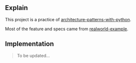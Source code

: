 ## Explain

This project is a practice of [architecture-patterns-with-python](https://github.com/cosmicpython/code).

Most of the feature and specs came from [realworld-example](https://realworld-docs.netlify.app/docs/implementation-creation/features).

## Implementation

> To be updated...

